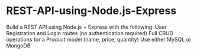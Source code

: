 # REST-API-using-Node.js-Express
Build a REST API using Node.js + Express with the following:  User Registration and Login routes (no authentication required)  Full CRUD operations for a Product model (name, price, quantity)  Use either MySQL or MongoDB
